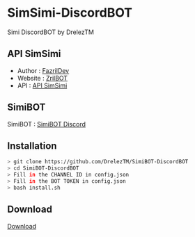 # SimSimi-DiscordBOT
Simi DiscordBOT by DrelezTM

## API SimSimi
* Author : [FazrilDev](https://github.com/FazrilDev)
* Website : [ZrilBOT](http://zrilbot.hopto.org)
* API : [API SimSimi](http://zrilbot.hopto.org/api/simi?text=Hello)

## SimiBOT
SimiBOT : [SimiBOT Discord](https://simibot.glitch.me)

## Installation
```bash
> git clone https://github.com/DrelezTM/SimiBOT-DiscordBOT
> cd SimiBOT-DiscordBOT
> Fill in the CHANNEL ID in config.json
> Fill in the BOT TOKEN in config.json
> bash install.sh
```

## Download
[Download](https://github.com/DrelezTM/SimiBOT-Discordjs/archive/refs/heads/main.zip)
